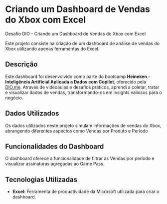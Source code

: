 # Criando um Dashboard de Vendas do Xbox com Excel
Desafio DIO - Criando um Dashboard de Vendas do Xbox com Excel

Este projeto consiste na criação de um dashboard de análise de vendas do Xbox utilizando apenas ferramentas do Excel.

## Descrição

Este dashboard foi desenvolvido como parte do bootcamp **Heineken - Inteligência Artificial Aplicada a Dados com Copilot**, oferecido pela [DIO.me](https://www.dio.me/). Através de videoaulas e desafios práticos, aprendi a coletar, tratar e visualizar dados de vendas, transformando-os em insights valiosos para o negócio.

## Dados Utilizados

Os dados utilizados neste projeto simulam informações de vendas do Xbox, abrangendo diferentes aspectos como Vendas por Produto e Período

## Funcionalidades do Dashboard

O dashboard oferece a funcionalidade de filtrar as Vendas por período e visualizar assinaturas agregadas ao Game Pass.


## Tecnologias Utilizadas

*   **Excel:** Ferramenta de productividade da Microsoft utilizada para criar o dashboard.
